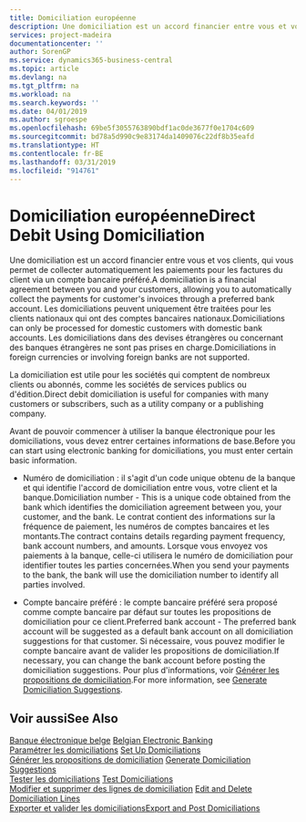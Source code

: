 ```yaml
---
title: Domiciliation européenne
description: Une domiciliation est un accord financier entre vous et vos clients, qui vous permet de collecter automatiquement les paiements pour les factures du client via un compte bancaire préféré. Les domiciliations peuvent uniquement être traitées pour les clients nationaux qui ont des comptes bancaires nationaux.
services: project-madeira
documentationcenter: ''
author: SorenGP
ms.service: dynamics365-business-central
ms.topic: article
ms.devlang: na
ms.tgt_pltfrm: na
ms.workload: na
ms.search.keywords: ''
ms.date: 04/01/2019
ms.author: sgroespe
ms.openlocfilehash: 69be5f3055763890bdf1ac0de3677f0e1704c609
ms.sourcegitcommit: bd78a5d990c9e83174da1409076c22df8b35eafd
ms.translationtype: HT
ms.contentlocale: fr-BE
ms.lasthandoff: 03/31/2019
ms.locfileid: "914761"
---
```

# <a name="direct-debit-using-domiciliation"></a><span data-ttu-id="e28fe-104">Domiciliation européenne</span><span class="sxs-lookup"><span data-stu-id="e28fe-104">Direct Debit Using Domiciliation</span></span>
<span data-ttu-id="e28fe-105">Une domiciliation est un accord financier entre vous et vos clients, qui vous permet de collecter automatiquement les paiements pour les factures du client via un compte bancaire préféré.</span><span class="sxs-lookup"><span data-stu-id="e28fe-105">A domiciliation is a financial agreement between you and your customers, allowing you to automatically collect the payments for customer's invoices through a preferred bank account.</span></span> <span data-ttu-id="e28fe-106">Les domiciliations peuvent uniquement être traitées pour les clients nationaux qui ont des comptes bancaires nationaux.</span><span class="sxs-lookup"><span data-stu-id="e28fe-106">Domiciliations can only be processed for domestic customers with domestic bank accounts.</span></span> <span data-ttu-id="e28fe-107">Les domiciliations dans des devises étrangères ou concernant des banques étrangères ne sont pas prises en charge.</span><span class="sxs-lookup"><span data-stu-id="e28fe-107">Domiciliations in foreign currencies or involving foreign banks are not supported.</span></span>  

<span data-ttu-id="e28fe-108">La domiciliation est utile pour les sociétés qui comptent de nombreux clients ou abonnés, comme les sociétés de services publics ou d'édition.</span><span class="sxs-lookup"><span data-stu-id="e28fe-108">Direct debit domiciliation is useful for companies with many customers or subscribers, such as a utility company or a publishing company.</span></span>  

<span data-ttu-id="e28fe-109">Avant de pouvoir commencer à utiliser la banque électronique pour les domiciliations, vous devez entrer certaines informations de base.</span><span class="sxs-lookup"><span data-stu-id="e28fe-109">Before you can start using electronic banking for domiciliations, you must enter certain basic information.</span></span>  

- <span data-ttu-id="e28fe-110">Numéro de domiciliation : il s'agit d'un code unique obtenu de la banque et qui identifie l'accord de domiciliation entre vous, votre client et la banque.</span><span class="sxs-lookup"><span data-stu-id="e28fe-110">Domiciliation number - This is a unique code obtained from the bank which identifies the domiciliation agreement between you, your customer, and the bank.</span></span> <span data-ttu-id="e28fe-111">Le contrat contient des informations sur la fréquence de paiement, les numéros de comptes bancaires et les montants.</span><span class="sxs-lookup"><span data-stu-id="e28fe-111">The contract contains details regarding payment frequency, bank account numbers, and amounts.</span></span> <span data-ttu-id="e28fe-112">Lorsque vous envoyez vos paiements à la banque, celle-ci utilisera le numéro de domiciliation pour identifier toutes les parties concernées.</span><span class="sxs-lookup"><span data-stu-id="e28fe-112">When you send your payments to the bank, the bank will use the domiciliation number to identify all parties involved.</span></span>  

- <span data-ttu-id="e28fe-113">Compte bancaire préféré : le compte bancaire préféré sera proposé comme compte bancaire par défaut sur toutes les propositions de domiciliation pour ce client.</span><span class="sxs-lookup"><span data-stu-id="e28fe-113">Preferred bank account - The preferred bank account will be suggested as a default bank account on all domiciliation suggestions for that customer.</span></span> <span data-ttu-id="e28fe-114">Si nécessaire, vous pouvez modifier le compte bancaire avant de valider les propositions de domiciliation.</span><span class="sxs-lookup"><span data-stu-id="e28fe-114">If necessary, you can change the bank account before posting the domiciliation suggestions.</span></span> <span data-ttu-id="e28fe-115">Pour plus d'informations, voir [Générer les propositions de domiciliation](how-to-generate-domiciliation-suggestions.md).</span><span class="sxs-lookup"><span data-stu-id="e28fe-115">For more information, see [Generate Domiciliation Suggestions](how-to-generate-domiciliation-suggestions.md).</span></span>  

## <a name="see-also"></a><span data-ttu-id="e28fe-116">Voir aussi</span><span class="sxs-lookup"><span data-stu-id="e28fe-116">See Also</span></span>  
 <span data-ttu-id="e28fe-117">[Banque électronique belge](belgian-electronic-banking.md) </span><span class="sxs-lookup"><span data-stu-id="e28fe-117">[Belgian Electronic Banking](belgian-electronic-banking.md) </span></span>  
 <span data-ttu-id="e28fe-118">[Paramétrer les domiciliations](how-to-set-up-domiciliations.md) </span><span class="sxs-lookup"><span data-stu-id="e28fe-118">[Set Up Domiciliations](how-to-set-up-domiciliations.md) </span></span>  
 <span data-ttu-id="e28fe-119">[Générer les propositions de domiciliation](how-to-generate-domiciliation-suggestions.md) </span><span class="sxs-lookup"><span data-stu-id="e28fe-119">[Generate Domiciliation Suggestions](how-to-generate-domiciliation-suggestions.md) </span></span>  
 <span data-ttu-id="e28fe-120">[Tester les domiciliations](how-to-test-domiciliations.md) </span><span class="sxs-lookup"><span data-stu-id="e28fe-120">[Test Domiciliations](how-to-test-domiciliations.md) </span></span>  
 <span data-ttu-id="e28fe-121">[Modifier et supprimer des lignes de domiciliation](how-to-edit-and-delete-domiciliation-lines.md) </span><span class="sxs-lookup"><span data-stu-id="e28fe-121">[Edit and Delete Domiciliation Lines](how-to-edit-and-delete-domiciliation-lines.md) </span></span>  
 [<span data-ttu-id="e28fe-122">Exporter et valider les domiciliations</span><span class="sxs-lookup"><span data-stu-id="e28fe-122">Export and Post Domiciliations</span></span>](how-to-export-and-post-domiciliations.md)
